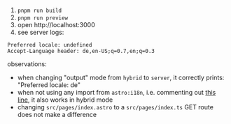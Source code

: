 1. `pnpm run build`
2. `pnpm run preview`
3. open http://localhost:3000
4. see server logs:

```
Preferred locale: undefined
Accept-Language header: de,en-US;q=0.7,en;q=0.3
```

observations:

- when changing "output" mode from `hybrid` to `server`, it correctly prints: "Preferred locale: de"
- when not using any import from `astro:i18n`, i.e. commenting out [this line](./src/layouts/page.astro#L5), it also works in hybrid mode
- changing `src/pages/index.astro` to a `src/pages/index.ts` GET route does not make a difference